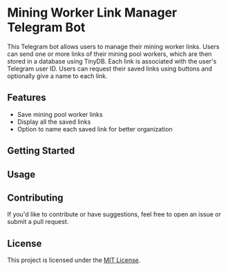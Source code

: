 # Mining Worker Link Manager Telegram Bot

This Telegram bot allows users to manage their mining worker links. Users can send one or more links of their mining pool workers, which are then stored in a database using TinyDB. Each link is associated with the user's Telegram user ID. Users can request their saved links using buttons and optionally give a name to each link.

## Features

- Save mining pool worker links
- Display all the saved links
- Option to name each saved link for better organization

## Getting Started

## Usage

## Contributing

If you'd like to contribute or have suggestions, feel free to open an issue or submit a pull request.

## License

This project is licensed under the [MIT License](LICENSE).
